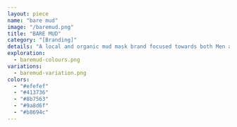 ```yaml
---
layout: piece
name: "bare mud"
image: "/baremud.png"
title: "BARE MUD"
category: "[Branding]"
details: "A local and organic mud mask brand focused towards both Men and Women. The logo was produced from the brand’s initials “BM”. Together the letters form an abstract visual image of two females. In another perspective, the initials also display a masculine face, where the horizontal “B” resembles a set of eyes, and the “M” acts as the mouth."
exploration:
  - baremud-colours.png
variations:
  - baremud-variation.png
colors:
  - "#efefef"
  - "#413736"
  - "#8b7563"
  - "#9a8d6f"
  - "#b8694c"
---
```

